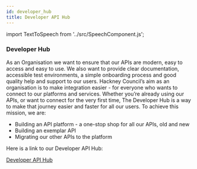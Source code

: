 ```yaml
---
id: developer_hub
title: Developer API Hub
---
```

import TextToSpeech from '../src/SpeechComponent.js';

<TextToSpeech>

### Developer Hub

As an Organisation we want to ensure that our APIs are modern, easy to access and easy to use. We also want to provide clear documentation, accessible test environments, a simple onboarding process and good quality help and support to our users. 
Hackney Council’s aim as an organisation is to make integration easier - for everyone who wants to connect to our platforms and services. Whether you’re already using our APIs, or want to connect for the very first time, The Developer Hub is a way to make that journey easier and faster for all our users. 
To achieve this mission, we are:
- Building an API platform - a one-stop shop for all our APIs, old and new
- Building an exemplar API 
- Migrating our other APIs to the platform


Here is a link to our Developer API Hub:

[Developer API Hub](https://developer.api.hackney.gov.uk/)

</TextToSpeech>